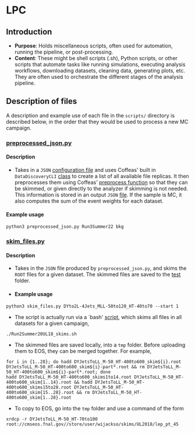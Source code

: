 # LPC

## Introduction
*	**Purpose**: Holds miscellaneous scripts, often used for automation, running the pipeline, or post-processing.
*	**Content**: These might be shell scripts (.sh), Python scripts, or other scripts that automate tasks like running simulations, executing analysis workflows, downloading datasets, cleaning data, generating plots, etc. They are often used to orchestrate the different stages of the analysis pipeline.

## Description of files
A description and example use of each file in the `scripts/` directory is described below, in the order that they would be used to process a new MC campaign.

### [preprocessed_json.py](https://github.com/UMN-CMS/WrCoffea/blob/simplify/scripts/preprocessed_json.py)
#### Description
* Takes in a `JSON` [configuration file](https://github.com/UMN-CMS/WrCoffea/blob/simplify/data/configs/Run3Summer22/Run3Summer22_bkg_cfg.json) and uses Coffeas' built in `DataDiscoveryCLI` [class](https://github.com/CoffeaTeam/coffea/blob/master/src/coffea/dataset_tools/dataset_query.py#L109) to create a list of all available file replicas. It then preprocesses them using Coffeas' [preprocess function](https://github.com/CoffeaTeam/coffea/blob/master/src/coffea/dataset_tools/preprocess.py#L253) so that they can be skimmed, or given directly to the analyzer if skimming is not needed. This information is stored in an output `JSON` [file](https://github.com/UMN-CMS/WrCoffea/blob/simplify/data/jsons/Run3Summer22/Run3Summer22_Bkg_Preprocessed.json). If the sample is MC, it also computes the sum of the event weights for each dataset.
#### Example usage
```
python3 preprocessed_json.py Run3Summer22 bkg
```

### [skim_files.py](https://github.com/UMN-CMS/WrCoffea/blob/simplify/scripts/skim_files.py)
#### Description
* Takes in the `JSON` file produced by `preprocessed_json.py`, and skims the `ROOT` files for a given dataset. The skimmed files are saved to the [test](https://github.com/UMN-CMS/WrCoffea/tree/simplify/test) folder. 
* #### Example usage
```
python3 skim_files.py DYto2L-4Jets_MLL-50to120_HT-40to70 --start 1
```
* The script is actually run via a `bash' [script](https://github.com/UMN-CMS/WrCoffea/blob/simplify/scripts/Run3Summer22_skims.sh), which skims all files in all datasets for a given campaign,
```
./Run2Summer20UL18_skims.sh
```
* The skimmed files are saved locally, into a `tmp` folder. Before uploading them to EOS, they can be merged together. For example,
```
for i in {1..28}; do hadd DYJetsToLL_M-50_HT-400to600_skim${i}.root DYJetsToLL_M-50_HT-400to600_skim${i}-part*.root && rm DYJetsToLL_M-50_HT-400to600_skim${i}-part*.root; done
hadd DYJetsToLL_M-50_HT-400to600_skims1to14.root DYJetsToLL_M-50_HT-400to600_skim{1..14}.root && hadd DYJetsToLL_M-50_HT-400to600_skims15to28.root DYJetsToLL_M-50_HT-400to600_skim{15..28}.root && rm DYJetsToLL_M-50_HT-400to600_skim{1..28}.root
```
* To copy to EOS, go into the `tmp` folder and use a command of the form
```
xrdcp -r DYJetsToLL_M-50_HT-70to100 root://cmseos.fnal.gov//store/user/wijackso/skims/UL2018/lep_pt_45
```
